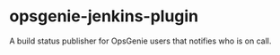 # opsgenie-jenkins-plugin
A build status publisher for OpsGenie users that notifies who is on call.
